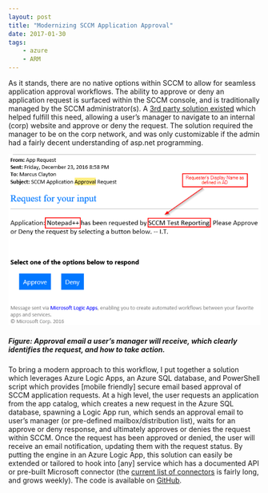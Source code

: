 ```yaml
---
layout: post
title: "Modernizing SCCM Application Approval"
date: 2017-01-30
tags:
    - azure
    - ARM
---
```


As it stands, there are no native options within SCCM to allow for seamless application approval workflows. The ability to approve or deny an application request is surfaced within the SCCM console, and is traditionally managed by the SCCM administrator(s). A [3rd party solution existed](http://blog.coretech.dk/kea/coretech-application-e-mail-approval-tool/ "CoreTech") which helped fulfill this need, allowing a user’s manager to navigate to an internal (corp) website and approve or deny the request. The solution required the manager to be on the corp network, and was only customizable if the admin had a fairly decent understanding of asp.net programming.

![Azure VM Onboarding Experience](/assets/posts/2017-01-30-SCCM-App-Approval/01.png)
##### *Figure: Approval email a user’s manager will receive, which clearly identifies the request, and how to take action.*

To bring a modern approach to this workflow, I put together a solution which leverages Azure Logic Apps, an Azure SQL database, and PowerShell script which provides [mobile friendly] secure email based approval of SCCM application requests. At a high level, the user requests an application from the app catalog, which creates a new request in the Azure SQL database, spawning a Logic App run, which sends an approval email to user’s manager (or pre-defined mailbox/distribution list), waits for an approve or deny response, and ultimately approves or denies the request within SCCM. Once the request has been approved or denied, the user will receive an email notification, updating them with the request status. By putting the engine in an Azure Logic App, this solution can easily be extended or tailored to hook into [any] service which has a documented API or pre-built Microsoft connector (the [current list of connectors](
https://docs.microsoft.com/en-us/azure/connectors/apis-list "Logic App Connectors") is fairly long, and grows weekly). The code is available on [GitHub](https://github.com/marcusclayton/SCCM_App_Approval "Repo").